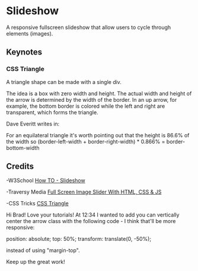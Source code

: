 # Slideshow

A responsive fullscreen slideshow that allow users to cycle through elements (images).

## Keynotes

### CSS Triangle

A triangle shape can be made with a single div.

The idea is a box with zero width and height. The actual width and height of the arrow is determined by the width of the border. In an up arrow, for example, the bottom border is colored while the left and right are transparent, which forms the triangle.

Dave Everitt writes in:

For an equilateral triangle it's worth pointing out that the height is 86.6% of the width so (border-left-width + border-right-width) * 0.866% = border-bottom-width

## Credits

-W3School [How TO - Slideshow](https://www.w3schools.com/howto/howto_js_slideshow.asp)

-Traversy Media [Full Screen Image Slider With HTML, CSS & JS](https://youtu.be/7ZO2RTMNSAY)

-CSS Tricks [CSS Triangle](https://css-tricks.com/snippets/css/css-triangle/)

Hi Brad! Love your tutorials! At 12:34 I wanted to add you can vertically center
the arrow class with the following code - I think that'll be more responsive:

position: absolute;
top: 50%;
transform: translate(0, -50%);

instead of using "margin-top".

Keep up the great work!
